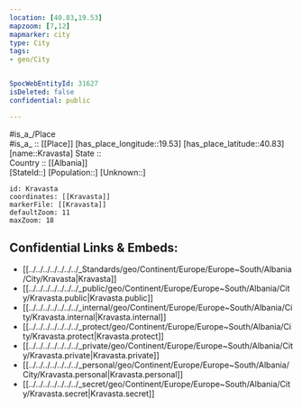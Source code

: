 ```yaml
---
location: [40.83,19.53] 
mapzoom: [7,12] 
mapmarker: city 
type: City
tags:
- geo/City


SpocWebEntityId: 31627
isDeleted: false
confidential: public

---
```

#is_a_/Place  
#is_a_ :: [[Place]] 
[has_place_longitude::19.53] 
[has_place_latitude::40.83] 
[name::Kravasta] 
State ::  
Country :: [[Albania]]  
[StateId::] 
[Population::] 
[Unknown::] 


```leaflet
id: Kravasta
coordinates: [[Kravasta]] 
markerFile: [[Kravasta]] 
defaultZoom: 11 
maxZoom: 18
```


## Confidential Links & Embeds: 
- [[../../../../../../../_Standards/geo/Continent/Europe/Europe~South/Albania/City/Kravasta|Kravasta]] 
- [[../../../../../../../_public/geo/Continent/Europe/Europe~South/Albania/City/Kravasta.public|Kravasta.public]] 
- [[../../../../../../../_internal/geo/Continent/Europe/Europe~South/Albania/City/Kravasta.internal|Kravasta.internal]] 
- [[../../../../../../../_protect/geo/Continent/Europe/Europe~South/Albania/City/Kravasta.protect|Kravasta.protect]] 
- [[../../../../../../../_private/geo/Continent/Europe/Europe~South/Albania/City/Kravasta.private|Kravasta.private]] 
- [[../../../../../../../_personal/geo/Continent/Europe/Europe~South/Albania/City/Kravasta.personal|Kravasta.personal]] 
- [[../../../../../../../_secret/geo/Continent/Europe/Europe~South/Albania/City/Kravasta.secret|Kravasta.secret]] 
